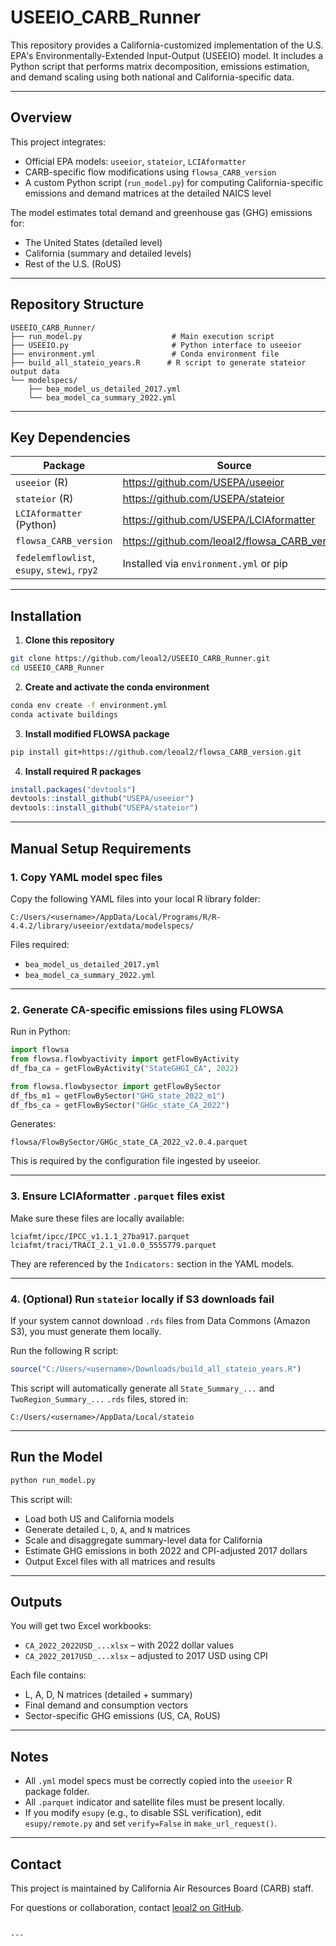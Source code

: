 # USEEIO_CARB_Runner

This repository provides a California-customized implementation of the U.S. EPA's Environmentally-Extended Input-Output (USEEIO) model. It includes a Python script that performs matrix decomposition, emissions estimation, and demand scaling using both national and California-specific data.

---

## Overview

This project integrates:

- Official EPA models: `useeior`, `stateior`, `LCIAformatter`
- CARB-specific flow modifications using `flowsa_CARB_version`
- A custom Python script (`run_model.py`) for computing California-specific emissions and demand matrices at the detailed NAICS level

The model estimates total demand and greenhouse gas (GHG) emissions for:

- The United States (detailed level)
- California (summary and detailed levels)
- Rest of the U.S. (RoUS)

---

## Repository Structure

```
USEEIO_CARB_Runner/
├── run_model.py                    # Main execution script
├── USEEIO.py                       # Python interface to useeior
├── environment.yml                 # Conda environment file
├── build_all_stateio_years.R      # R script to generate stateior output data
└── modelspecs/
    ├── bea_model_us_detailed_2017.yml
    └── bea_model_ca_summary_2022.yml
```

---

## Key Dependencies

| Package              | Source                                                                                      |
|----------------------|---------------------------------------------------------------------------------------------|
| `useeior` (R)         | https://github.com/USEPA/useeior                                                           |
| `stateior` (R)        | https://github.com/USEPA/stateior                                                          |
| `LCIAformatter` (Python) | https://github.com/USEPA/LCIAformatter                                               |
| `flowsa_CARB_version` | https://github.com/leoal2/flowsa_CARB_version                                              |
| `fedelemflowlist`, `esupy`, `stewi`, `rpy2` | Installed via `environment.yml` or pip                            |

---

## Installation

1. **Clone this repository**

```bash
git clone https://github.com/leoal2/USEEIO_CARB_Runner.git
cd USEEIO_CARB_Runner
```

2. **Create and activate the conda environment**

```bash
conda env create -f environment.yml
conda activate buildings
```

3. **Install modified FLOWSA package**

```bash
pip install git+https://github.com/leoal2/flowsa_CARB_version.git
```

4. **Install required R packages**

```r
install.packages("devtools")
devtools::install_github("USEPA/useeior")
devtools::install_github("USEPA/stateior")
```

---

## Manual Setup Requirements

### 1. Copy YAML model spec files

Copy the following YAML files into your local R library folder:

```
C:/Users/<username>/AppData/Local/Programs/R/R-4.4.2/library/useeior/extdata/modelspecs/
```

Files required:

- `bea_model_us_detailed_2017.yml`
- `bea_model_ca_summary_2022.yml`

---

### 2. Generate CA-specific emissions files using FLOWSA

Run in Python:

```python
import flowsa
from flowsa.flowbyactivity import getFlowByActivity
df_fba_ca = getFlowByActivity("StateGHGI_CA", 2022)

from flowsa.flowbysector import getFlowBySector
df_fbs_m1 = getFlowBySector("GHG_state_2022_m1")
df_fbs_ca = getFlowBySector("GHGc_state_CA_2022")
```

Generates:

```
flowsa/FlowBySector/GHGc_state_CA_2022_v2.0.4.parquet
```

This is required by the configuration file ingested by useeior.

---

### 3. Ensure LCIAformatter `.parquet` files exist

Make sure these files are locally available:

```
lciafmt/ipcc/IPCC_v1.1.1_27ba917.parquet
lciafmt/traci/TRACI_2.1_v1.0.0_5555779.parquet
```

They are referenced by the `Indicators:` section in the YAML models.

---

### 4. (Optional) Run `stateior` locally if S3 downloads fail

If your system cannot download `.rds` files from Data Commons (Amazon S3), you must generate them locally.

Run the following R script:

```r
source("C:/Users/<username>/Downloads/build_all_stateio_years.R")
```

This script will automatically generate all `State_Summary_...` and `TwoRegion_Summary_...` `.rds` files, stored in:

```
C:/Users/<username>/AppData/Local/stateio
```

---

## Run the Model

```bash
python run_model.py
```

This script will:

- Load both US and California models
- Generate detailed `L`, `D`, `A`, and `N` matrices
- Scale and disaggregate summary-level data for California
- Estimate GHG emissions in both 2022 and CPI-adjusted 2017 dollars
- Output Excel files with all matrices and results

---

## Outputs

You will get two Excel workbooks:

- `CA_2022_2022USD_...xlsx` – with 2022 dollar values
- `CA_2022_2017USD_...xlsx` – adjusted to 2017 USD using CPI

Each file contains:

- L, A, D, N matrices (detailed + summary)
- Final demand and consumption vectors
- Sector-specific GHG emissions (US, CA, RoUS)

---

## Notes

- All `.yml` model specs must be correctly copied into the `useeior` R package folder.
- All `.parquet` indicator and satellite files must be present locally.
- If you modify `esupy` (e.g., to disable SSL verification), edit `esupy/remote.py` and set `verify=False` in `make_url_request()`.

---

## Contact

This project is maintained by California Air Resources Board (CARB) staff.

For questions or collaboration, contact [leoal2 on GitHub](https://github.com/leoal2).
```

---
